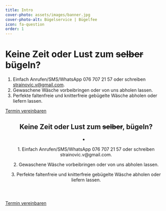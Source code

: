 ```yaml
---
title: Intro
cover-photo: assets/images/banner.jpg
cover-photo-alt: Bügelservice | Bügelfee
icon: fa-question
order: 1
---
```


# Keine Zeit oder Lust zum <s>selber</s> bügeln?
1. Einfach Anrufen/SMS/WhatsApp 076 707 21 57 oder schreiben strainovic.v@gmail.com.
2. Gewaschene Wäsche vorbeibringen oder von uns abholen lassen.
3. Perfekte faltenfreie und knitterfreie gebügelte Wäsche abholen oder liefern lassen.

<footer>
  <a href="#contact" class="button scrolly">Termin vereinbaren</a>
</footer>

<header>
  <h2 class="alt">Keine Zeit oder Lust zum <s>selber</s>, bügeln?</h2>
  <li>
    <p>1. Einfach Anrufen/SMS/WhatsApp 076 707 21 57 oder schreiben strainovic.v@gmail.com.</p>
    <p>2. Gewaschene Wäsche vorbeibringen oder von uns abholen lassen.</p>
    <p>3. Perfekte faltenfreie und knitterfreie gebügelte Wäsche abholen oder liefern lassen.</p>
  </li>
</header>

<footer>
  <a href="#contact" class="button scrolly">Termin vereinbaren</a>
</footer>
